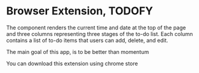 # Browser Extension, TODOFY
The component renders the current time and date at the top of the page and three columns representing three stages of the to-do list. Each column contains a list of to-do items that users can add, delete, and edit.

The main goal of this app, is to be better than momentum

You can download this extension using chrome store


